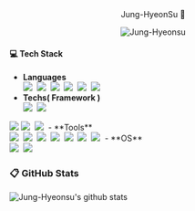 <div align="center">Jung-HyeonSu 👋 </div>
<p align="center"> <img src="https://komarev.com/ghpvc/?username=Jung-Hyeonsu&label=PROFILE+VIEWS" alt="Jung-Hyeonsu"> 

#### :computer: Tech Stack
- **Languages** </br>
<img src="https://img.shields.io/badge/Java-007396?style=flat-square&logo=Java&logoColor=white"/>&nbsp;
<img src="https://img.shields.io/badge/C-A8B9CC?style=flat-square&logo=C&logoColor=white"/>&nbsp;
<img src="https://img.shields.io/badge/C++-00599C?style=flat-square&logo=C++&logoColor=white"/>&nbsp;
<img src="https://img.shields.io/badge/Python-3766AB?style=flat-square&logo=Python&logoColor=white"/>&nbsp;
<img src="https://img.shields.io/badge/HTML5-E34F26?style=flat-square&logo=HTML5&logoColor=white"/>&nbsp;
<img src="https://img.shields.io/badge/JavaScript-F7DF1E?style=flat-square&logo=JavaScript&logoColor=black"/>&nbsp;
- **Techs( Framework )** </br>
<img src="https://img.shields.io/badge/SpringBoot-6DB33F?style=flat-square&logo=Oracle&logoColor=white"/></a>&nbsp;
<img src="https://img.shields.io/badge/Oracle-F80000?style=flat-square&logo=Oracle&logoColor=white"/></a>&nbsp;
<img src="https://img.shields.io/badge/mysql-4479A1?style=for-the-badge&logo=mysql&logoColor=white">
<img src="https://img.shields.io/badge/Arduino-00979D?style=flat-square&logo=Arduino&logoColor=white"/></a>&nbsp;
<img src="https://img.shields.io/badge/Android-3DDC84?style=flat-square&logo=Android&logoColor=black"/></a>&nbsp;
- **Tools**  </br>
<img src="https://img.shields.io/badge/Apache NetBeans IDE-1B6AC6?style=flat-square&logo=Apache NetBeans IDE&logoColor=white"/></a>&nbsp;
<img src="https://img.shields.io/badge/Android Studio-3DDC84?style=flat-square&logo=Android Studio&logoColor=black"/></a>&nbsp;
<img src="https://img.shields.io/badge/Visual Studio-5C2D91?style=flat-square&logo=Visual Studio&logoColor=white"/></a>&nbsp;
<img src="https://img.shields.io/badge/Visual Studio Code-007ACC?style=flat-square&logo=Visual Studio Code&logoColor=white"/></a>&nbsp;
<img src="https://img.shields.io/badge/IntelliJ IDEA-000000?style=flat-square&logo=IntelliJ IDEA&logoColor=white"/></a>&nbsp;
<img src="https://img.shields.io/badge/Git-F05032?style=flat-square&logo=Git&logoColor=white"/></a>&nbsp;
<img src="https://img.shields.io/badge/GitHub-181717?style=flat-square&logo=GitHub&logoColor=white"/></a>&nbsp;
- **OS**  </br>
<img src="https://img.shields.io/badge/Windows-0078D6?style=flat-square&logo=Windows&logoColor=white"/></a>&nbsp;
<img src="https://img.shields.io/badge/Ubuntu-E95420?style=flat-square&logo=Ubuntu&logoColor=white"/></a>&nbsp;
 
### :clipboard: GitHub Stats
![Jung-Hyeonsu's github stats](https://github-readme-stats.vercel.app/api?username=Jung-HyeonSu&show_icons=true&theme=graywhite)
